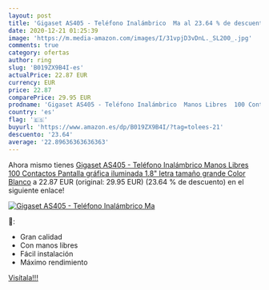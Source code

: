 ```yaml
---
layout: post
title: 'Gigaset AS405 - Teléfono Inalámbrico  Ma al 23.64 % de descuento'
date: 2020-12-21 01:25:39
image: 'https://m.media-amazon.com/images/I/31vpjD3vDnL._SL200_.jpg'
comments: true
category: ofertas
author: ring
slug: 'B019ZX9B4I-es'
actualPrice: 22.87 EUR
currency: EUR
price: 22.87
comparePrice: 29.95 EUR
prodname: 'Gigaset AS405 - Teléfono Inalámbrico  Manos Libres  100 Contactos  Pantalla gráfica iluminada 1.8"  letra tamaño grande  Color Blanco'
country: 'es'
flag: '🇪🇸'
buyurl: 'https://www.amazon.es/dp/B019ZX9B4I/?tag=tolees-21'
descuento: '23.64'
average: '22.89636363636363'
---
```


Ahora mismo tienes [Gigaset AS405 - Teléfono Inalámbrico  Manos Libres  100 Contactos  Pantalla gráfica iluminada 1.8"  letra tamaño grande  Color Blanco](https://www.amazon.es/dp/B019ZX9B4I/?tag=tolees-21) a 22.87 EUR (original: 29.95 EUR) (23.64 %  de descuento) en el siguiente enlace!

[![Gigaset AS405 - Teléfono Inalámbrico  Ma](https://m.media-amazon.com/images/I/31vpjD3vDnL._SL200_.jpg)](https://www.amazon.es/dp/B019ZX9B4I/?tag=tolees-21)

🔎:

- Gran calidad
- Con manos libres
- Fácil instalación
- Máximo rendimiento

[Visítala!!!](https://www.amazon.es/dp/B019ZX9B4I/?tag=tolees-21)
